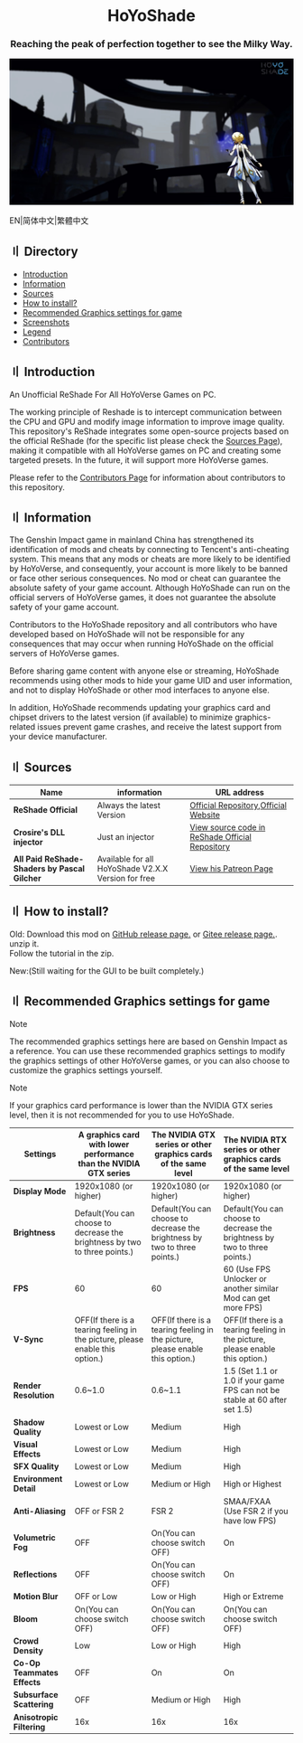 <div align="center">
  <h1 class="header">HoYoShade</h1>
  <h3>
    Reaching the peak of perfection together to see the Milky Way.
  </h3>
</div>

  ![Compressed](Readme.md-image/compressed-with-watermark.jpg)

EN|简体中文|繁體中文

## 〢 Directory

- [Introduction](#〢-Introduction)
- [Information](#〢-Information)  
- [Sources](#〢-Sources)
- [How to install?](#〢-How-to-install?)
- [Recommended Graphics settings for game](#〢-Recommended-Graphics-settings-for-game)
- [Screenshots]()
- [Legend]()
- [Contributors]()

## 〢 Introduction

An Unofficial ReShade For All HoYoVerse Games on PC.

The working principle of Reshade is to intercept communication between the CPU and GPU and modify image information to improve image quality. This repository's ReShade integrates some open-source projects based on the official ReShade (for the specific list please check the [Sources Page](#〢-Sources)), making it compatible with all HoYoVerse games on PC and creating some targeted presets. In the future, it will support more HoYoVerse games.

Please refer to the [Contributors Page]() for information about contributors to this repository.

## 〢 Information

The Genshin Impact game in mainland China has strengthened its identification of mods and cheats by connecting to Tencent's anti-cheating system. This means that any mods or cheats are more likely to be identified by HoYoVerse,
and consequently, your account is more likely to be banned or face other serious consequences. 
No mod or cheat can guarantee the absolute safety of your game account. 
Although HoYoShade can run on the official servers of HoYoVerse games,
it does not guarantee the absolute safety of your game account. 

Contributors to the HoYoShade repository and all contributors who have developed based on HoYoShade will not be responsible for any consequences that may occur when running HoYoShade on the official servers of HoYoVerse games.

Before sharing game content with anyone else or streaming, HoYoShade recommends using other mods to hide your game UID and user information, and not to display HoYoShade or other mod interfaces to anyone else.

In addition, HoYoShade recommends updating your graphics card and chipset drivers to the latest version (if available) to minimize graphics-related issues prevent game crashes, and receive the latest support from your device manufacturer.

## 〢 Sources

| Name | information | URL address |
| --- | --- | --- |
| **ReShade Official** | Always the latest Version | [Official Repository](https://github.com/crosire/reshade),[Official Website](https://reshade.me/) |
| **Crosire's DLL injector** | Just an injector | [View source code in ReShade Official Repository](https://github.com/crosire/reshade/blob/main/tools/injector.cpp) |
| **All Paid ReShade-Shaders by Pascal Gilcher** | Available for all HoYoShade V2.X.X Version for free | [View his Patreon Page](https://www.patreon.com/mcflypg/posts) |

## 〢 How to install?

Old:
Download this mod on [GitHub release page.](https://gitee.com/DuolaD/HoYoShade/releases) or [Gitee release page.](https://github.com/DuolaD/HoYoShade/releases).  
unzip it.  
Follow the tutorial in the zip.  

New:(Still waiting for the GUI to be built completely.)

## 〢 Recommended Graphics settings for game

> [!NOTE]
> The recommended graphics settings here are based on Genshin Impact as a reference. You can use these recommended graphics settings to modify the graphics settings of other HoYoVerse games, or you can also choose to customize the graphics settings yourself.

> [!NOTE]
> If your graphics card performance is lower than the NVIDIA GTX series level, then it is not recommended for you to use HoYoShade.

| Settings| A graphics card with lower performance than the NVIDIA GTX series | The NVIDIA GTX series or other graphics cards of the same level | The NVIDIA RTX series or other graphics cards of the same level |
| --------------------------- | --------------------------------- |------------------------------------ |:------------------------------------ |
| **Display Mode** | 1920x1080 (or higher) | 1920x1080 (or higher) | 1920x1080 (or higher) |
| **Brightness** | Default(You can choose to decrease the brightness by two to three points.)| Default(You can choose to decrease the brightness by two to three points.) | Default(You can choose to decrease the brightness by two to three points.)| Default(You can choose to decrease the brightness by two to three points.)|
| **FPS** | 60 | 60 | 60 (Use FPS Unlocker or another similar Mod can get more FPS) |
| **V-Sync** | OFF(If there is a tearing feeling in the picture, please enable this option.)| OFF(If there is a tearing feeling in the picture, please enable this option.) | OFF(If there is a tearing feeling in the picture, please enable this option.)|
| **Render Resolution** | 0.6~1.0 | 0.6~1.1 | 1.5 (Set 1.1 or 1.0 if your game FPS can not be stable at 60 after set 1.5)|
| **Shadow Quality** | Lowest or Low | Medium | High |
| **Visual Effects** | Lowest or Low | Medium | High |
| **SFX Quality** | Lowest or Low | Medium | High |
| **Environment Detail** | Lowest or Low | Medium or High | High or Highest |
| **Anti-Aliasing** | OFF or FSR 2 | FSR 2 | SMAA/FXAA (Use FSR 2 if you have low FPS) |
| **Volumetric Fog** | OFF | On(You can choose switch OFF) | On |
| **Reflections** | OFF | On(You can choose switch OFF) | On |
| **Motion Blur** | OFF or Low| Low or High | High or Extreme |
| **Bloom** | On(You can choose switch OFF) | On(You can choose switch OFF) | On(You can choose switch OFF) |
| **Crowd Density** | Low | Low or High | High |
| **Co-Op Teammates Effects** | OFF | On | On |
| **Subsurface Scattering** | OFF | Medium or High | High |
| **Anisotropic Filtering** | 16x | 16x | 16x |
